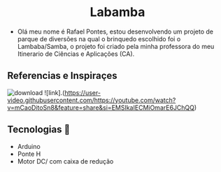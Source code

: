 <h1 align='center'>Labamba</h1> 

- Olá meu nome é Rafael Pontes, estou desenvolvendo um projeto de parque de diversões na qual o brinquedo escolhido foi o Lambaba/Samba, o projeto foi criado pela minha professora do meu Itinerario de Ciências e Aplicações (CA).

<h2>Referencias e Inspiraçes</h2>

![download](https://user-images.githubusercontent.com/79320030/187224883-300f80b6-3127-4263-8db8-c4a7d1ff7093.jpeg)
![link].(https://user-video.githubusercontent.com/https://youtube.com/watch?v=mCaoDitoSn8&feature=share&si=EMSIkaIECMiOmarE6JChQQ)

## Tecnologias :rocket: 
  - Arduino
  - Ponte H
  - Motor DC/ com caixa de redução
 
